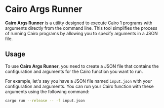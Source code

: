 # Cairo Args Runner

**Cairo Args Runner** is a utility designed to execute Cairo 1 programs with arguments directly from the command line. This tool simplifies the process of running Cairo programs by allowing you to specify arguments in a JSON file.

## Usage

To use **Cairo Args Runner**, you need to create a JSON file that contains the configuration and arguments for the Cairo function you want to run.

For example, let's say you have a JSON file named `input.json` with your configuration and arguments. You can run your Cairo function with these arguments using the following command:

```bash
cargo run --release -- -f input.json
